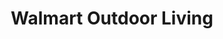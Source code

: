 ---
title: "Walmart Outdoor Living"
url: /alexandria/walmart-outdoor-living/
shop: Garten-Center
---